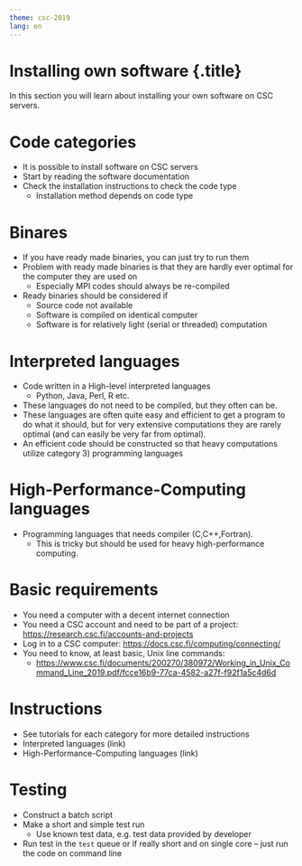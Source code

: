 ```yaml
---
theme: csc-2019
lang: en
---
```


# Installing own software {.title}

In this section you will learn about installing your own software on CSC servers.

# Code categories
- It is possible to install software on CSC servers
- Start by reading the software documentation
- Check the installation instructions to check the code type
  - Installation method depends on code type

# Binares
- If you have ready made binaries, you can just try to run them
- Problem with ready made binaries is that they are hardly ever optimal for the computer they are used on
  - Especially MPI codes should always be re-compiled
- Ready binaries should be considered if
  - Source code not available
  - Software is compiled on identical computer 
  - Software is for relatively light (serial or threaded) computation

# Interpreted languages
- Code written in a High-level interpreted languages
  -  Python, Java, Perl, R etc. 
- These languages do not need to be compiled, but they often can be. 
- These languages are often quite easy and efficient to get a program to do what it should, but for very extensive computations they are rarely optimal (and can easily be very far from optimal). 
- An efficient code should be constructed so that heavy computations utilize category 3) programming languages

# High-Performance-Computing languages
- Programming languages that needs compiler (C,C++,Fortran). 
  - This is tricky but should be used for heavy high-performance computing.

# Basic requirements
- You need a computer with a decent internet connection
- You need a CSC account and need to be part of a project: https://research.csc.fi/accounts-and-projects
- Log in to a CSC computer: https://docs.csc.fi/computing/connecting/
- You need to know, at least basic, Unix line commands: 
  - https://www.csc.fi/documents/200270/380972/Working_in_Unix_Command_Line_2019.pdf/fcce16b9-77ca-4582-a27f-f92f1a5c4d6d

# Instructions
- See tutorials for each category for more detailed instructions
 - Interpreted languages (link)
 - High-Performance-Computing languages (link)

 # Testing
- Construct a batch script
- Make a short and simple test run
  - Use known test data, e.g. test data provided by developer 
- Run test in the `test` queue or if really short and on single core – just run the code on command line